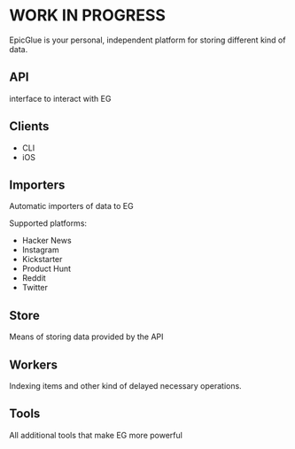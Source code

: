 WORK IN PROGRESS
=

EpicGlue is your personal, independent platform for storing different kind of data.





API
--
interface to interact with EG


Clients
--
- CLI
- iOS

Importers
--
Automatic importers of data to EG

Supported platforms:
- Hacker News
- Instagram
- Kickstarter
- Product Hunt
- Reddit
- Twitter

Store
--
Means of storing data provided by the API

Workers
--
Indexing items and other kind of delayed necessary operations.


Tools
--
All additional tools that make EG more powerful